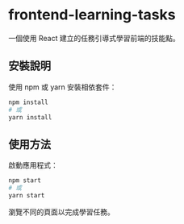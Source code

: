 # frontend-learning-tasks

一個使用 React 建立的任務引導式學習前端的技能點。

## 安裝說明

使用 npm 或 yarn 安裝相依套件：

```bash
npm install
# 或
yarn install
```

## 使用方法

啟動應用程式：

```bash
npm start
# 或
yarn start
```

瀏覽不同的頁面以完成學習任務。
